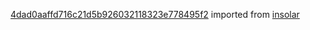 [4dad0aaffd716c21d5b926032118323e778495f2](https://github.com/insolar/insolar/commit/4dad0aaffd716c21d5b926032118323e778495f2) imported from [insolar](https://github.com/insolar/insolar)
